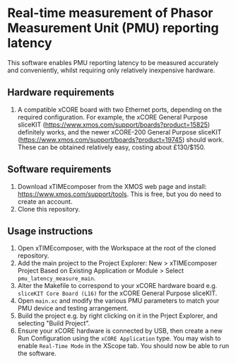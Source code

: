# Real-time measurement of Phasor Measurement Unit (PMU) reporting latency

This software enables PMU reporting latency to be measured accurately and conveniently, whilst requiring only relatively inexpensive hardware.

## Hardware requirements

1. A compatible xCORE board with two Ethernet ports, depending on the required configuration. For example, the xCORE General Purpose sliceKIT (https://www.xmos.com/support/boards?product=15825) definitely works, and the newer xCORE-200 General Purpose sliceKIT (https://www.xmos.com/support/boards?product=19745) should work. These can be obtained relatively easy, costing about £130/$150.

## Software requirements

1. Download xTIMEcomposer from the XMOS web page and install: https://www.xmos.com/support/tools. This is free, but you do need to create an account.
2. Clone this repository.

## Usage instructions

1. Open xTIMEcomposer, with the Workspace at the root of the cloned repository.
2. Add the main project to the Project Explorer: New > xTIMEcomposer Project Based on Existing Application or Module > Select `pmu_latency_measure_main`.
3. Alter the Makefile to correspond to your xCORE hardware board e.g. `sliceKIT Core Board (L16)` for the xCORE General Purpose sliceKIT.
4. Open `main.xc` and modify the various PMU parameters to match your PMU device and testing arrangement.
5. Build the project e.g. by right clicking on it in the Prject Explorer, and selecting "Build Project".
6. Ensure your xCORE hardware is connected by USB, then create a new Run Configuration using the `xCORE Application` type. You may wish to enable `Real-Time Mode` in the XScope tab. You should now be able to run the software.

